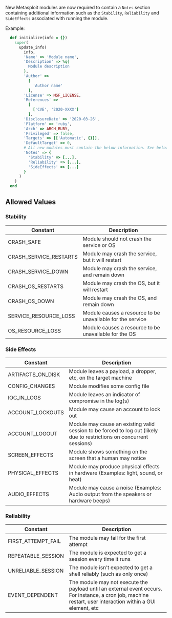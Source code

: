 New Metasploit modules are now required to contain a `Notes` section containing additional information such as the `Stability`, `Reliability` and `SideEffects` associated with running the module.

Example:

```ruby
  def initialize(info = {})
    super(
      update_info(
        info,
        'Name' => 'Module name',
        'Description' => %q{
          Module description
        },
        'Author' =>
          [
            'Author name'
          ],
        'License' => MSF_LICENSE,
        'References' =>
          [
            ['CVE', '2020-XXXX']
          ],
        'DisclosureDate' => '2020-03-26',
        'Platform' => 'ruby',
        'Arch' => ARCH_RUBY,
        'Privileged' => false,
        'Targets' => [['Automatic', {}]],
        'DefaultTarget' => 0,
        # All new modules must contain the below information. See below for more details for allowed values
        'Notes' => {
          'Stability' => [...],
          'Reliability' => [...],
          'SideEffects' => [...]
        }
      )
    )
  end
```

## Allowed Values

### Stability

| Constant         | Description    |
| -------------- | ------------- |
| CRASH_SAFE  | Module should not crash the service or OS |
| CRASH_SERVICE_RESTARTS | Module may crash the service, but it will restart |
| CRASH_SERVICE_DOWN | Module may crash the service, and remain down |
| CRASH_OS_RESTARTS | Module may crash the OS, but it will restart |
| CRASH_OS_DOWN | Module may crash the OS, and remain down |
| SERVICE_RESOURCE_LOSS | Module causes a resource to be unavailable for the service |
| OS_RESOURCE_LOSS | Module causes a resource to be unavailable for the OS |

### Side Effects

| Constant          | Description                                                                                                            |
|-------------------|------------------------------------------------------------------------------------------------------------------------|
| ARTIFACTS_ON_DISK | Module leaves a payload, a dropper, etc, on the target machine                                                         |
| CONFIG_CHANGES    | Module modifies some config file                                                                                       |
| IOC_IN_LOGS       | Module leaves an indicator of compromise in the log(s)                                                                 |
| ACCOUNT_LOCKOUTS  | Module may cause an account to lock out                                                                                |
| ACCOUNT_LOGOUT    | Module may cause an existing valid session to be forced to log out (likely due to restrictions on concurrent sessions) |
| SCREEN_EFFECTS    | Module shows something on the screen that a human may notice                                                           |
| PHYSICAL_EFFECTS  | Module may produce physical effects in hardware (Examples: light, sound, or heat)                                      |
| AUDIO_EFFECTS     | Module may cause a noise (Examples: Audio output from the speakers or hardware beeps)                                  |

### Reliability

| Constant         | Description    |
| -------------- | ------------- |
| FIRST_ATTEMPT_FAIL | The module may fail for the first attempt |
| REPEATABLE_SESSION | The module is expected to get a session every time it runs |
| UNRELIABLE_SESSION | The module isn't expected to get a shell reliably (such as only once) |
| EVENT_DEPENDENT    | The module may not execute the payload until an external event occurs. For instance, a cron job, machine restart, user interaction within a GUI element, etc |
